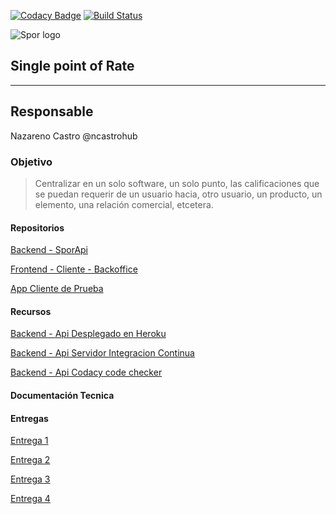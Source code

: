 [![Codacy Badge](https://api.codacy.com/project/badge/Grade/6dc335a3fa00440fa5f5d92573527e56)](https://app.codacy.com/app/nazarenomartincastro/spor_api?utm_source=github.com&utm_medium=referral&utm_content=ncastrohub/spor_api&utm_campaign=Badge_Grade_Dashboard)
[![Build Status](https://travis-ci.org/ncastrohub/spor_api.svg?branch=master)](https://travis-ci.org/ncastrohub/spor_api)

![Spor logo](https://user-images.githubusercontent.com/11638658/45330196-a5408600-b53a-11e8-8999-d34461908ef3.png)
## Single point of Rate
---
## Responsable

Nazareno Castro @ncastrohub

### Objetivo

>Centralizar en un solo software, un solo punto, las calificaciones que se puedan requerir de un usuario hacia, otro usuario, un producto, un elemento, una relación comercial, etcetera.

#### Repositorios


[Backend - SporApi](https://github.com/ncastrohub/spor_api)

[Frontend - Cliente - Backoffice](https://github.com/ncastrohub/spor-client)

[App Cliente de Prueba](https://github.com/ncastrohub/spor-test-app)

#### Recursos


[Backend - Api Desplegado en Heroku](https://spor-api.herokuapp.com/)


[Backend - Api Servidor Integracion Continua](https://travis-ci.org/ncastrohub/spor_api/branches)


[Backend - Api Codacy code checker](https://app.codacy.com/project/nazarenomartincastro/spor_api/dashboard)

#### Documentación Tecnica

#### Entregas

[Entrega 1](https://github.com/ncastrohub/spor_app/wiki/Entrega-1)

[Entrega 2](https://github.com/ncastrohub/spor_app/wiki/Entrega-2)

[Entrega 3](https://github.com/ncastrohub/spor_app/wiki/Entrega-3)

[Entrega 4](https://github.com/ncastrohub/spor_app/wiki/Entrega-4)



